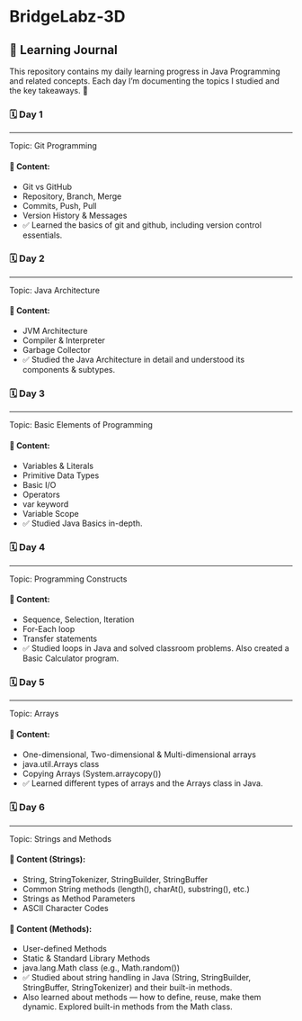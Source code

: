 # BridgeLabz-3D

## 📘 Learning Journal
This repository contains my daily learning progress in Java Programming and related concepts.
Each day I’m documenting the topics I studied and the key takeaways. 🚀

### 🗓️ Day 1
---
Topic: Git Programming

#### 📖 Content:
* Git vs GitHub
* Repository, Branch, Merge
* Commits, Push, Pull
* Version History & Messages
* ✅ Learned the basics of git and github, including version control essentials.


### 🗓️ Day 2
---
Topic: Java Architecture

#### 📖 Content:
* JVM Architecture
* Compiler & Interpreter
* Garbage Collector
* ✅ Studied the Java Architecture in detail and understood its components & subtypes.
 

### 🗓️ Day 3
---
Topic: Basic Elements of Programming

#### 📖 Content:
* Variables & Literals
* Primitive Data Types
* Basic I/O
* Operators
* var keyword
* Variable Scope
* ✅ Studied Java Basics in-depth.


### 🗓️ Day 4
---
Topic: Programming Constructs

#### 📖 Content:
* Sequence, Selection, Iteration
* For-Each loop
* Transfer statements
* ✅ Studied loops in Java and solved classroom problems.
Also created a Basic Calculator program.


### 🗓️ Day 5
---
Topic: Arrays

#### 📖 Content:
* One-dimensional, Two-dimensional & Multi-dimensional arrays
* java.util.Arrays class
* Copying Arrays (System.arraycopy())
* ✅ Learned different types of arrays and the Arrays class in Java.


### 🗓️ Day 6
---
Topic: Strings and Methods

#### 📖 Content (Strings):
* String, StringTokenizer, StringBuilder, StringBuffer
* Common String methods (length(), charAt(), substring(), etc.)
* Strings as Method Parameters
* ASCII Character Codes
#### 📖 Content (Methods):
* User-defined Methods
* Static & Standard Library Methods
* java.lang.Math class (e.g., Math.random())
* ✅ Studied about string handling in Java (String, StringBuilder, StringBuffer, StringTokenizer) and their built-in methods.
* Also learned about methods — how to define, reuse, make them dynamic. Explored built-in methods from the Math class.


